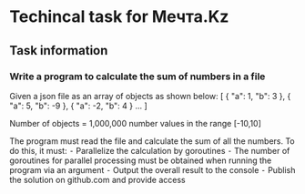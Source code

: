 # Techincal task for Мечта.Kz

## Task information

### Write a program to calculate the sum of numbers in a file

Given a json file as an array of objects as shown below:
[
{
"a": 1,
"b": 3
},
{
"a": 5,
"b": -9
},
{
"a": -2,
"b": 4
}
...
]

Number of objects = 1,000,000
number values ​​in the range [-10,10]

The program must read the file and calculate the sum of all the numbers. To do this, it must:
⁃ Parallelize the calculation by goroutines
⁃ The number of goroutines for parallel processing must be obtained when running the program via an argument
⁃ Output the overall result to the console
⁃ Publish the solution on github.com and provide access